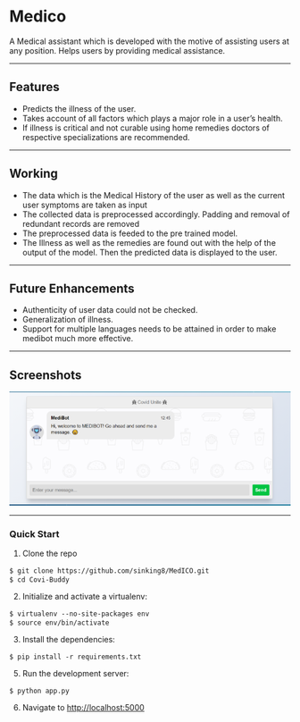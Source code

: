 # Medico

A Medical assistant which is developed with the motive of assisting users at any position.
Helps users by providing medical assistance.

<hr>

## Features

- Predicts the illness of the user.
- Takes account of all factors which plays a major role in a user’s health.
- If illness is critical and not curable using home remedies doctors of respective specializations are recommended.

<hr>

## Working

- The data which is the Medical History of the user as well as the current user symptoms are taken as input
- The collected data is preprocessed accordingly. Padding and removal of redundant records are removed
- The preprocessed data is feeded to the pre trained model.
- The Illness as well as the remedies are found out with the help of the output of the model. Then the predicted data is displayed to the user.

<hr>

## Future Enhancements

- Authenticity of user data could not be checked.
- Generalization of illness.
- Support for multiple languages needs to be attained
  in order to make medibot much more effective.

<hr>

## Screenshots

<img src="https://github.com/sinking8/MEDICO/blob/main/screenshots/1.PNG"/>

<hr>

### Quick Start

1. Clone the repo

```
$ git clone https://github.com/sinking8/MedICO.git
$ cd Covi-Buddy
```

2. Initialize and activate a virtualenv:

```
$ virtualenv --no-site-packages env
$ source env/bin/activate
```

3. Install the dependencies:

```
$ pip install -r requirements.txt
```

5. Run the development server:

```
$ python app.py
```

6. Navigate to [http://localhost:5000](http://localhost:5000)
